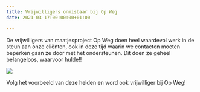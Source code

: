```yaml
---
title: Vrijwilligers onmisbaar bij Op Weg
date: 2021-03-17T00:00:00+01:00

---
```

De vrijwilligers van maatjesproject Op Weg doen heel waardevol werk in de steun aan onze cliënten, ook in deze tijd waarin we contacten moeten beperken gaan ze door met het ondersteunen. Dit doen ze geheel belangeloos, waarvoor hulde!!

![](/uploads/02c12a38-5877-49bc-82d6-6adced8582d6.png)

Volg het voorbeeld van deze helden en word ook vrijwilliger bij Op Weg!